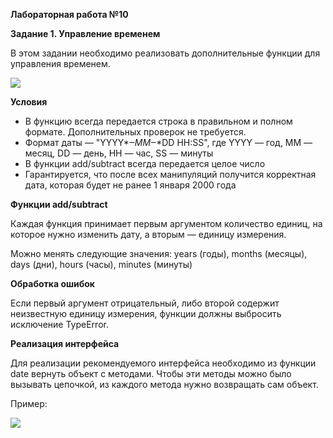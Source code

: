 ﻿**Лабораторная работа №10**

**Задание 1. Управление временем**

В этом задании необходимо реализовать дополнительные функции для управления временем.






![](media/Aspose.Words.675cbdba-0ab3-4750-97b0-8bb832164673.001.png)

**Условия**

- В функцию всегда передается строка в правильном и полном формате. Дополнительных проверок не требуется.
- Формат даты *—* "YYYY*‒*MM*‒*DD HH:SS", где YYYY *—* год, MM *—* месяц, DD *—* день, HH *—* час, SS *—* минуты
- В функции add/subtract всегда передается целое число
- Гарантируется, что после всех манипуляций получится корректная дата, которая будет не ранее 1 января 2000 года

**Функции add/subtract**

Каждая функция принимает первым аргументом количество единиц, на которое нужно изменить дату, а вторым *—* единицу измерения.

Можно менять следующие значения: years (годы), months (месяцы), days (дни), hours (часы), minutes (минуты)

**Обработка ошибок**

Если первый аргумент отрицательный, либо второй содержит неизвестную единицу измерения, функции должны выбросить исключение TypeError.

**Реализация интерфейса**

Для реализации рекомендуемого интерфейса необходимо из функции date вернуть объект с методами. Чтобы эти методы можно было вызывать цепочкой, из каждого метода нужно возвращать сам объект.

Пример:







![](media/Aspose.Words.675cbdba-0ab3-4750-97b0-8bb832164673.002.png)

